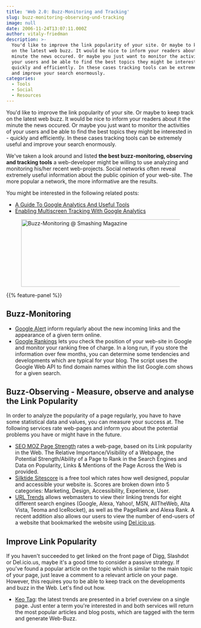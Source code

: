 ```yaml
---
title: 'Web 2.0: Buzz-Monitoring and Tracking'
slug: buzz-monitoring-observing-und-tracking
image: null
date: 2006-11-24T13:07:11.000Z
author: vitaly-friedman
description: >-
  You'd like to improve the link popularity of your site. Or maybe to keep track
  on the latest web buzz. It would be nice to inform your readers about it the
  minute the news occured. Or maybe you just want to monitor the activities of
  your users and be able to find the best topics they might be interested in -
  quickly and efficiently. In these cases tracking tools can be extremely useful
  and improve your search enormously.
categories:
  - Tools
  - Social
  - Resources
---
```

You'd like to improve the link popularity of your site. Or maybe to keep track on the latest web buzz. It would be nice to inform your readers about it the minute the news occured. Or maybe you just want to monitor the activities of your users and be able to find the best topics they might be interested in - quickly and efficiently. In these cases tracking tools can be extremely useful and improve your search enormously.

We've taken a look around and listed <strong>the best buzz-monitoring, observing and tracking tools</strong> a web-developer might be willing to use analyzing and monitoring his/her recent web-projects. Social networks often reveal extremely useful information about the public opinion of your web-site. The more popular a network, the more informative are the results. 

You might be interested in the following related posts:

*   [A Guide To Google Analytics And Useful Tools](https://www.smashingmagazine.com/2009/07/a-guide-to-google-analytics-and-useful-tools/)
*   [Enabling Multiscreen Tracking With Google Analytics](https://www.smashingmagazine.com/2014/11/enabling-multiscreen-tracking-with-google-analytics/)

<figure><img loading="lazy" decoding="async" src="https://archive.smashing.media/assets/344dbf88-fdf9-42bb-adb4-46f01eedd629/d04963f2-87fc-415a-9328-137a016ff6cc/buzz.jpg" alt="Buzz-Monitoring @ Smashing Magazine" width="479" height="180" /></figure>

{{% feature-panel %}}

## Buzz-Monitoring

*   [Google Alert](https://www.google.com/alerts) inform regularly about the new incoming links and the appearance of a given term online.
*   [Google Rankings](https://www.googlerankings.com/) lets you check the position of your web-site in Google and monitor your ranking free of charge. In a long run, if you store the information over few months, you can determine some tendencies and developments which are typical for your blog. The script uses the Google Web API to find domain names within the list Google.com shows for a given search.</p>

## Buzz-Observing - Measure, observe and analyse the Link Popularity

In order to analyze the popularity of a page regularly, you have to have some statistical data and values, you can measure your success at. The following services rate web-pages and inform you about the potential problems you have or might have in the future.

*   [SEO MOZ Page Strength](https://www.seomoz.org/tools/page-strength.php) rates a web-page, based on its Link popularity in the Web. The Relative Importance/Visibility of a Webpage, the Potential Strength/Ability of a Page to Rank in the Search Engines and Data on Popularity, Links & Mentions of the Page Across the Web is provided.
*   [Silktide Sitescore](https://www.silktide.com/) is a free tool which rates how well designed, popular and accessible your website is. Scores are broken down into 5 categories: Marketing, Design, Accessibility, Experience, User.
*   [URL Trends](https://www.urltrends.com) allows webmasters to view their linking trends for eight different search engines (Google, Alexa, Yahoo!, MSN, AllTheWeb, Alta Vista, Teoma and IceRocket), as well as the PageRank and Alexa Rank. A recent addition also allows our users to view the number of end-users of a website that bookmarked the website using [Del.icio.us](https://del.icio.us/).</p>

## Improve Link Popularity

If you haven't succeeded to get linked on the front page of Digg, Slashdot or Del.icio.us, maybe it's a good time to consider a passive strategy. If you've found a popular article on the topic which is similar to the main topic of your page, just leave a comment to a relevant article on your page. However, this requires you to be able to keep track on the developments and buzz in the Web. Let's find out how.

*   [Keo Tag](https://www.keotag.com/): the latest trends are presented in a brief overview on a single page. Just enter a term you're interested in and both services will return the most popular articles and blog posts, which are tagged with the term and generate Web-Buzz.

